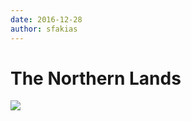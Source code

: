 ```yaml
---
date: 2016-12-28
author: sfakias
---
```

# The Northern Lands

[![](https://3.bp.blogspot.com/-WYYYvob_iK0/WGP1SaqwP6I/AAAAAAAAAHc/vBduh5svzzEfAOjVqA9LmlOn4L-SYd2lgCLcB/s320/15748048_1825130437772845_1061302752_o.jpg)](https://3.bp.blogspot.com/-WYYYvob_iK0/WGP1SaqwP6I/AAAAAAAAAHc/vBduh5svzzEfAOjVqA9LmlOn4L-SYd2lgCLcB/s1600/15748048_1825130437772845_1061302752_o.jpg)



